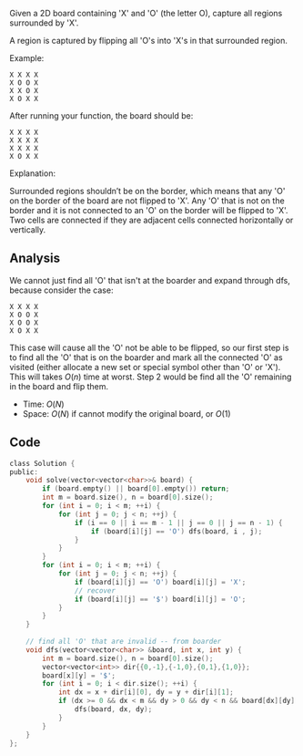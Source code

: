Given a 2D board containing 'X' and 'O' (the letter O), capture all regions surrounded by 'X'.

A region is captured by flipping all 'O's into 'X's in that surrounded region.

Example:
```
X X X X
X O O X
X X O X
X O X X
```
After running your function, the board should be:
```
X X X X
X X X X
X X X X
X O X X
```
Explanation:

Surrounded regions shouldn’t be on the border, which means that any 'O' on the border of the board are not flipped to 'X'. Any 'O' that is not on the border and it is not connected to an 'O' on the border will be flipped to 'X'. Two cells are connected if they are adjacent cells connected horizontally or vertically.

## Analysis

We cannot just find all 'O' that isn't at the boarder and expand through dfs, because consider the case:

```
X X X X
X O O X
X O O X
X O X X
```

This case will cause all the 'O' not be able to be flipped, so our first step is to find all the 'O' that is on the boarder and mark all the connected 'O' as visited (either allocate a new set or special symbol other than 'O' or 'X'). This will takes $O(n)$ time at worst. Step 2 would be find all the 'O' remaining in the board and flip them.

* Time: $O(N)$
* Space: $O(N)$ if cannot modify the original board, or $O(1)$

## Code

```c
class Solution {
public:
    void solve(vector<vector<char>>& board) {
        if (board.empty() || board[0].empty()) return;
        int m = board.size(), n = board[0].size();
        for (int i = 0; i < m; ++i) {
            for (int j = 0; j < n; ++j) {
                if (i == 0 || i == m - 1 || j == 0 || j == n - 1) {
                    if (board[i][j] == 'O') dfs(board, i , j);
                }
            }   
        }
        for (int i = 0; i < m; ++i) {
            for (int j = 0; j < n; ++j) {
                if (board[i][j] == 'O') board[i][j] = 'X';
                // recover
                if (board[i][j] == '$') board[i][j] = 'O';
            }
        }
    }
    
    // find all 'O' that are invalid -- from boarder
    void dfs(vector<vector<char>> &board, int x, int y) {
        int m = board.size(), n = board[0].size();
        vector<vector<int>> dir{{0,-1},{-1,0},{0,1},{1,0}};
        board[x][y] = '$';
        for (int i = 0; i < dir.size(); ++i) {
            int dx = x + dir[i][0], dy = y + dir[i][1];
            if (dx >= 0 && dx < m && dy > 0 && dy < n && board[dx][dy] == 'O') {
                dfs(board, dx, dy);
            }
        }
    }
};
```